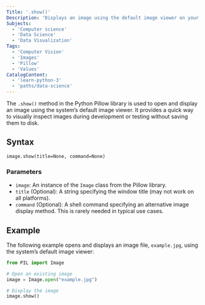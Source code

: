 ```yaml
---
Title: '.show()'
Description: 'Displays an image using the default image viewer on your system.'
Subjects:
  - 'Computer science'
  - 'Data Science'
  - 'Data Visualization'
Tags:
  - 'Computer Vision'
  - 'Images'
  - 'Pillow'
  - 'Values'
CatalogContent:
  - 'learn-python-3'
  - 'paths/data-science'
---
```


The `.show()` method in the Python Pillow library is used to open and display an image using the system’s default image viewer. It provides a quick way to visually inspect images during development or testing without saving them to disk.

## Syntax

```pseudo
image.show(title=None, command=None)
```

### Parameters
- `image`: An instance of the `Image` class from the Pillow library.
- `title` (Optional): A string specifying the window title (may not work on all platforms).
- `command` (Optional): A shell command specifying an alternative image display method. This is rarely needed in typical use cases.

## Example

The following example opens and displays an image file, `example.jpg`, using the system’s default image viewer:
```py
from PIL import Image

# Open an existing image
image = Image.open("example.jpg")

# Display the image
image.show()
```